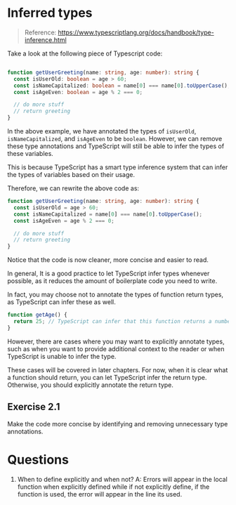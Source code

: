 # Inferred types

> Reference: https://www.typescriptlang.org/docs/handbook/type-inference.html

Take a look at the following piece of Typescript code:

```ts

function getUserGreeting(name: string, age: number): string {
  const isUserOld: boolean = age > 60;
  const isNameCapitalized: boolean = name[0] === name[0].toUpperCase();
  const isAgeEven: boolean = age % 2 === 0;

  // do more stuff
  // return greeting
}

```

In the above example, we have annotated the types of `isUserOld`, `isNameCapitalized`, and `isAgeEven` to be `boolean`. However, we can remove these type annotations and TypeScript will still be able to infer the types of these variables.

This is because TypeScript has a smart type inference system that can infer the types of variables based on their usage.

Therefore, we can rewrite the above code as:

```ts
function getUserGreeting(name: string, age: number): string {
  const isUserOld = age > 60;
  const isNameCapitalized = name[0] === name[0].toUpperCase();
  const isAgeEven = age % 2 === 0;

  // do more stuff
  // return greeting
}
```

Notice that the code is now cleaner, more concise and easier to read.

In general, It is a good practice to let TypeScript infer types whenever possible, as it reduces the amount of boilerplate code you need to write.

In fact, you may choose not to annotate the types of function return types, as TypeScript can infer these as well.

```ts
function getAge() {
  return 25; // TypeScript can infer that this function returns a number
}
```

However, there are cases where you may want to explicitly annotate types, such as when you want to provide additional context to the reader or when TypeScript is unable to infer the type.

These cases will be covered in later chapters. For now, when it is clear what a function should return, you can let TypeScript infer the return type. Otherwise, you should explicitly annotate the return type.

## Exercise 2.1

Make the code more concise by identifying and removing unnecessary type annotations.

# Questions
1. When to define explicitly and when not? 
A: Errors will appear in the local function when explicitly defined while if not explicitly define, if the function is used, the error will appear in the line its used.